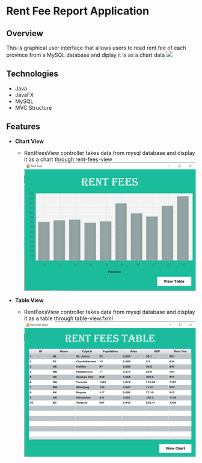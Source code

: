 # Rent Fee Report Application

## Overview
This is graphical user interface that allows users to read rent fee of each province from a MySQL database and diplay it is as a chart data
![](images/bookshop-main.png)

## Technologies
- Java
- JavaFX
- MySQL
- MVC Structure

## Features
- **Chart View**
  - RentFeesView controller takes data from mysql database and display it as a chart through rent-fees-view
![](img/chart-view.png)

- **Table View**
  - RentFeesView controller takes data from mysql database and display it as a table through table-view.fxml
![](img/table-view.png)

